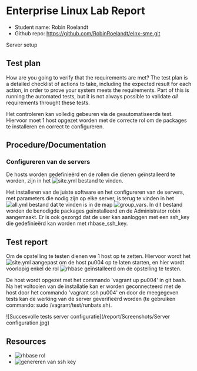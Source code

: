 # Enterprise Linux Lab Report

- Student name: Robin Roelandt
- Github repo: <https://github.com/RobinRoelandt/elnx-sme.git>

Server setup

## Test plan

How are you going to verify that the requirements are met? The test plan is a detailed checklist of actions to take, including the expected result for each action, in order to prove your system meets the requirements. Part of this is running the automated tests, but it is not always possible to validate *all* requirements throught these tests.

Het controleren kan volledig gebeuren via de geautomatiseerde test. Hiervoor moet 1 host opgezet worden met de correcte rol om de packages te installeren en correct te configureren.

## Procedure/Documentation

### Configureren van de servers

De hosts worden gedefinieërd en de rollen die dienen geïnstalleerd te worden, zijn in het ![site.yml](https://github.com/RobinRoelandt/elnx-sme.git) bestand te vinden.

Het installeren van de juiste software en het configureren van de servers, met parameters die nodig zijn op elke server, is terug te vinden in het ![all.yml](https://github.com/RobinRoelandt/elnx-sme/blob/master/ansible/group_vars/all.yml) bestand dat te vinden is in de map ![group_vars](https://github.com/RobinRoelandt/elnx-sme/tree/master/ansible/group_vars).
In dit bestand worden de benodigde packages geïnstalleerd en de Administrator robin aangemaakt. Er is ook gezorgd dat de user kan aanloggen met een ssh_key die gedefinieërd kan worden met rhbase_ssh_key.

## Test report

Om de opstelling te testen dienen we 1 host op te zetten. Hiervoor wordt het ![site.yml](https://github.com/RobinRoelandt/elnx-sme.git) aangepast om de host pu004 op te laten starten, en hier wordt voorlopig enkel de rol ![rhbase](https://github.com/bertvv/ansible-role-rh-base) geïnstalleerd om de opstelling te testen.

De host wordt opgezet met het commando 'vagrant up pu004' in git bash.
Na het voltooien van de installatie kan er worden geconnecteerd met de host door het commando 'vagrant ssh pu004' en door de meegegeven tests kan de werking van de server geverifieërd worden (te gebruiken commando: sudo /vagrant/test/runbats.sh).

![Succesvolle tests server configuratie](/report/Screenshots/Server configuration.jpg)

## Resources

- ![rhbase rol](https://github.com/bertvv/ansible-role-rh-base)
- ![genereren van ssh key](https://help.github.com/articles/connecting-to-github-with-ssh/)
